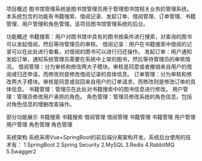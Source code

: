 项目概述
图书馆管理系统是图书馆管理员用于管理图书馆相关业务的管理系统。本系统包含的功能有书籍搜索、借阅记录、发起订单、借阅管理、订单管理、书籍管理、用户管理和角色管理。该项目图书馆管理系统的后台。

功能概述
书籍搜索：用户对图书馆中具有的图书按条件进行搜索，对查询的图书可以发起借阅，然后等待管理员的审核。
借阅记录：用户在书籍搜索中借阅的记录可以在此处进行查看，对借阅的图书可以进行归还操作。
发起订单：用户通知发起订单，通知系统管理员需要在系统中上架的图书，然后等待管理员的审核情况。
借阅管理：分为审核和修改两大子模块。审核是同意或者撤销来自用户的借阅或归还申请，而修改则是修改借阅记录的具体信息。
订单管理：分为审核和修改两大子模块。审核是同意或驳回来自用户的订单请求，而修改则是修改订单的具体信息。
书籍管理：管理员在此处对书籍搜索中的图书信息进行修改。
用户管理：管理员修改用户承担的角色。
角色管理：管理员修改系统的角色信息，包括对角色信息的增删改查操作。

部分功能展示
书籍搜索
书籍搜索 借阅管理
借阅管理 书籍管理
书籍管理 用户管理
用户管理 角色管理
角色管理

系统架构
系统采用Vue+SpringBoot的前后端分离架构开发。系统后台使用的技术有：
1.SpringBoot
2.Spring Security
2.MySQL
3.Redis
4.RabbitMQ
5.Swagger2
